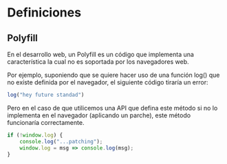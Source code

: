 # Definiciones

## Polyfill
En el desarrollo web, un Polyfill es un código que implementa una característica la cual no es soportada por los navegadores web.

Por ejemplo, suponiendo que se quiere hacer uso de una función log() que no exíste definida por el navegador, el siguiente código tiraría un error:
```javascript
log("hey future standad")
```

Pero en el caso de que utilicemos una API que defina este método si no lo implementa en el navegador (aplicando un parche), este método funcionaría correctamente.
```javascript 
if (!window.log) {
    console.log("...patching");
    window.log = msg => console.log(msg);
}
```